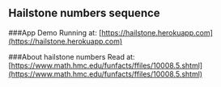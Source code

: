## Hailstone numbers sequence

###App Demo
Running at: [https://hailstone.herokuapp.com](https://hailstone.herokuapp.com)

###About hailstone numbers
Read at: [https://www.math.hmc.edu/funfacts/ffiles/10008.5.shtml](https://www.math.hmc.edu/funfacts/ffiles/10008.5.shtml)